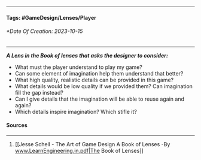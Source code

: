 __________________________________________________________________________
#### **Tags:** #GameDesign/Lenses/Player
###### *Date Of Creation: 2023-10-15
__________________________________________________________________________

***A Lens in the Book of lenses that asks the designer to consider:***
- What must the player understand to play my game?
- Can some element of imagination help them understand that better?
- What high quality, realistic details can be provided in this game?
- What details would be low quality if we provided them? Can imagination fill the gap instead?
- Can I give details that the imagination will be able to reuse again and again?
- Which details inspire imagination? Which stifle it?
#### Sources
__________________________________________________________________________
1. [[Jesse Schell - The Art of Game Design A Book of Lenses -By www.LearnEngineering.in.pdf|The Book of Lenses]]